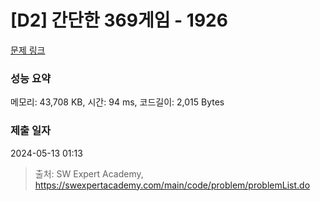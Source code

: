 # [D2] 간단한 369게임 - 1926 

[문제 링크](https://swexpertacademy.com/main/code/problem/problemDetail.do?contestProbId=AV5PTeo6AHUDFAUq) 

### 성능 요약

메모리: 43,708 KB, 시간: 94 ms, 코드길이: 2,015 Bytes

### 제출 일자

2024-05-13 01:13



> 출처: SW Expert Academy, https://swexpertacademy.com/main/code/problem/problemList.do